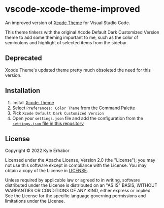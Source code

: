 # vscode-xcode-theme-improved

An improved version of [Xcode Theme][xcode-theme] for Visual Studio Code.

This theme tinkers with the original Xcode Default Dark Customized Version theme to add some theming important to me, such as the color of semicolons and highlight of selected items from the sidebar.

## Deprecated

Xcode Theme's updated theme pretty much obsoleted the need for this version.

## Installation

1. Install [Xcode Theme][xcode-theme]
2. Select `Preferences: Color Theme` from the Command Palette
3. Pick `Xcode Default Dark Customized Version`
4. Open *your* `settings.json` file and add the configuration from the [`settings.json` file in this repository](./settings.json)

## License

Copyright © 2022 Kyle Erhabor

Licensed under the Apache License, Version 2.0 (the "License"); you may not use this software except in compliance with
the License. You may obtain a copy of the License in [LICENSE](./LICENSE).

Unless required by applicable law or agreed to in writing, software distributed under the License is distributed on an
"AS IS" BASIS, WITHOUT WARRANTIES OR CONDITIONS OF ANY KIND, either express or implied. See the License for the specific
language governing permissions and limitations under the License.

[xcode-theme]: https://marketplace.visualstudio.com/items?itemName=MateoCERQUETELLA.xcode-12-theme
